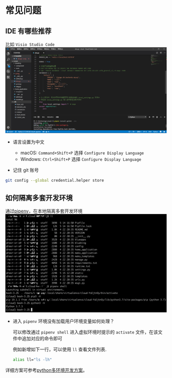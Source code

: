 # 常见问题
## IDE 有哪些推荐

比如 `Visio Studio Code`
![Visio_Studio_Code](../assets/Visio_Studio_Code.png)

- 语言设置为中文
    - macOS: `Command+Shift+P` 选择 `Configure Display Language`
    - Windows: `Ctrl+Shift+P` 选择 `Configure Display Language`

- 记住 git 账号

```bash
git config --global credential.helper store
```

## 如何隔离多套开发环境

通过[pipenv](https://zhuanlan.zhihu.com/p/37581807)，在本地隔离多套开发环境
![pipenv](../assets/pipenv.png)

- 进入 `pipenv` 环境没有加载用户环境变量如何处理？

    可以修改通过 `pipenv shell` 进入虚拟环境时提示的 `activate` 文件，在该文件中追加对应的命令即可

    例如新增如下一行，可以使用 `ll` 查看文件列表.

    ```bash
    alias ll="ls -lh"
    ```

详细方案可参考[python多环境开发方案](../开发基础/PYTHON2_3.md)。
